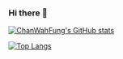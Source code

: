 ### Hi there 👋

<!--
**ChanWahFung/ChanWahFUng** is a ✨ _special_ ✨ repository because its `README.md` (this file) appears on your GitHub profile.

Here are some ideas to get you started:

- 🔭 I’m currently working on ...
- 🌱 I’m currently learning ...
- 👯 I’m looking to collaborate on ...
- 🤔 I’m looking for help with ...
- 💬 Ask me about ...
- 📫 How to reach me: ...
- 😄 Pronouns: ...
- ⚡ Fun fact: ...
-->
[![ChanWahFung's GitHub stats](https://github-readme-stats.vercel.app/api?username=ChanWahFung&show_icons=true&include_all_commits=ture&hide=contribs,prs)](https://github.com/ChanWahFung/github-readme-stats)

[![Top Langs](https://github-readme-stats.vercel.app/api/top-langs/?username=ChanWahFung)](https://github.com/ChanWahFung/github-readme-stats)
